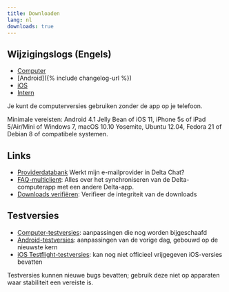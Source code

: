 ```yaml
---
title: Downloaden
lang: nl
downloads: true
---
```


## Wijzigingslogs (Engels)

* [Computer](https://github.com/deltachat/deltachat-desktop/blob/master/CHANGELOG.md)
* [Android]({% include changelog-url %})
* [iOS](https://github.com/deltachat/deltachat-ios/blob/master/CHANGELOG.md)
* [Intern](https://github.com/deltachat/deltachat-core-rust/blob/master/CHANGELOG.md)

Je kunt de computerversies gebruiken zonder de app op je telefoon.

Minimale vereisten:
Android 4.1 Jelly Bean
of iOS 11, iPhone 5s of iPad 5/Air/Mini
of Windows 7, macOS 10.10 Yosemite, Ubuntu 12.04, Fedora 21 of Debian 8
of compatibele systemen.

## Links

* [Providerdatabank](https://providers.delta.chat/) Werkt mijn e-mailprovider in Delta Chat?
* [FAQ-multiclient](help#multiclient): Alles over het synchroniseren van de Delta-computerapp met een andere Delta-app.
* [Downloads verifiëren](verify-downloads): Verifieer de integriteit van de downloads

## Testversies

* [Computer-testversies](https://download.delta.chat/desktop/preview/): aanpassingen die nog worden bijgeschaafd
* [Android-testversies](https://download.delta.chat/android/nightly/): aanpassingen van de vorige dag, gebouwd op de nieuwste kern
* [iOS Testflight-testversies](https://testflight.apple.com/join/uEMc1NxS): kan nog niet officieel vrijgegeven iOS-versies bevatten

Testversies kunnen nieuwe bugs bevatten; gebruik deze niet op apparaten waar stabiliteit een vereiste is.